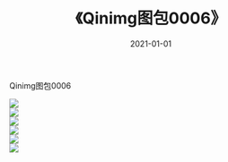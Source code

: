 ﻿---
layout: post
title:  《Qinimg图包0006》
date:   2021-01-01
img: http://imgx.orgx.ga/Qinimg图包/Qinimg图包0006/000.jpg
categories: [美女, 清纯, 唯美]
---

Qinimg图包0006

 ![](http://imgx.orgx.ga/Qinimg图包/Qinimg图包0006/001.jpg) <br>![](http://imgx.orgx.ga/Qinimg图包/Qinimg图包0006/002.jpg) <br>![](http://imgx.orgx.ga/Qinimg图包/Qinimg图包0006/003.jpg) <br>![](http://imgx.orgx.ga/Qinimg图包/Qinimg图包0006/004.jpg) <br>![](http://imgx.orgx.ga/Qinimg图包/Qinimg图包0006/005.jpg) <br>![](http://imgx.orgx.ga/Qinimg图包/Qinimg图包0006/006.jpg) <br>